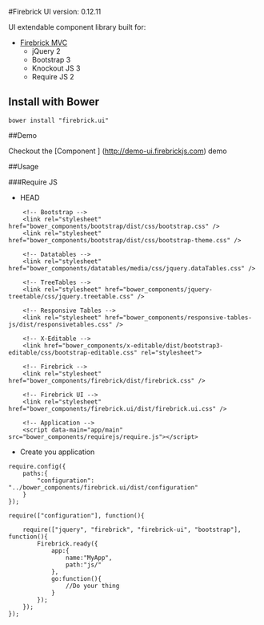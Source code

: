 #Firebrick UI version: 0.12.11

UI extendable component library built for:

* [Firebrick MVC](https://github.com/smasala/firebrick)
    * jQuery 2
    * Bootstrap 3
    * Knockout JS 3
    * Require JS 2

## Install with Bower
```
bower install "firebrick.ui"
```

##Demo

Checkout the [Component ] (http://demo-ui.firebrickjs.com) demo

##Usage

###Require JS

* HEAD
```
	<!-- Bootstrap -->
	<link rel="stylesheet" href="bower_components/bootstrap/dist/css/bootstrap.css" />
	<link rel="stylesheet" href="bower_components/bootstrap/dist/css/bootstrap-theme.css" />
	
	<!-- Datatables -->
	<link rel="stylesheet" href="bower_components/datatables/media/css/jquery.dataTables.css" />

	<!-- TreeTables -->
	<link rel="stylesheet" href="bower_components/jquery-treetable/css/jquery.treetable.css" />
	
	<!-- Responsive Tables -->
	<link rel="stylesheet" href="bower_components/responsive-tables-js/dist/responsivetables.css" />
	
	<!-- X-Editable -->
	<link href="bower_components/x-editable/dist/bootstrap3-editable/css/bootstrap-editable.css" rel="stylesheet">
	
	<!-- Firebrick -->
	<link rel="stylesheet" href="bower_components/firebrick/dist/firebrick.css" />
	
	<!-- Firebrick UI -->
	<link rel="stylesheet" href="bower_components/firebrick.ui/dist/firebrick.ui.css" />
	
	<!-- Application -->
	<script data-main="app/main" src="bower_components/requirejs/require.js"></script>
```

* Create you application

```
require.config({
	paths:{
		"configuration": "../bower_components/firebrick.ui/dist/configuration"
	}
});

require(["configuration"], function(){
	
	require(["jquery", "firebrick", "firebrick-ui", "bootstrap"], function(){
		Firebrick.ready({
			app:{
				name:"MyApp",
				path:"js/"
			},
			go:function(){
				//Do your thing
			}
		});
    });
});
```
